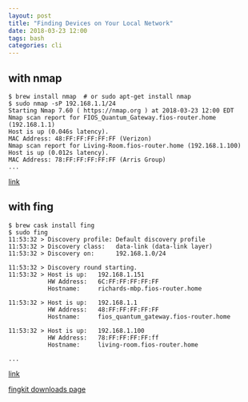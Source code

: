 ```yaml
---
layout: post
title: "Finding Devices on Your Local Network"
date: 2018-03-23 12:00
tags: bash
categories: cli
---
```


## with nmap

```
$ brew install nmap  # or sudo apt-get install nmap
$ sudo nmap -sP 192.168.1.1/24
Starting Nmap 7.60 ( https://nmap.org ) at 2018-03-23 12:00 EDT
Nmap scan report for FIOS_Quantum_Gateway.fios-router.home (192.168.1.1)
Host is up (0.046s latency).
MAC Address: 48:FF:FF:FF:FF:FF (Verizon)
Nmap scan report for Living-Room.fios-router.home (192.168.1.100)
Host is up (0.012s latency).
MAC Address: 78:FF:FF:FF:FF:FF (Arris Group)
...
```

[link](https://nmap.org/book/install.html)


## with fing

```
$ brew cask install fing
$ sudo fing
11:53:32 > Discovery profile: Default discovery profile
11:53:32 > Discovery class:   data-link (data-link layer)
11:53:32 > Discovery on:      192.168.1.0/24

11:53:32 > Discovery round starting.
11:53:32 > Host is up:   192.168.1.151
           HW Address:   6C:FF:FF:FF:FF:FF
           Hostname:     richards-mbp.fios-router.home

11:53:32 > Host is up:   192.168.1.1
           HW Address:   48:FF:FF:FF:FF:FF
           Hostname:     fios_quantum_gateway.fios-router.home

11:53:32 > Host is up:   192.168.1.100
           HW Address:   78:FF:FF:FF:FF:ff
           Hostname:     living-room.fios-router.home

...
```

[link](http://macappstore.org/fing/)

[fingkit downloads page](https://www.fing.io/fingkit-sdk-downloads/)

